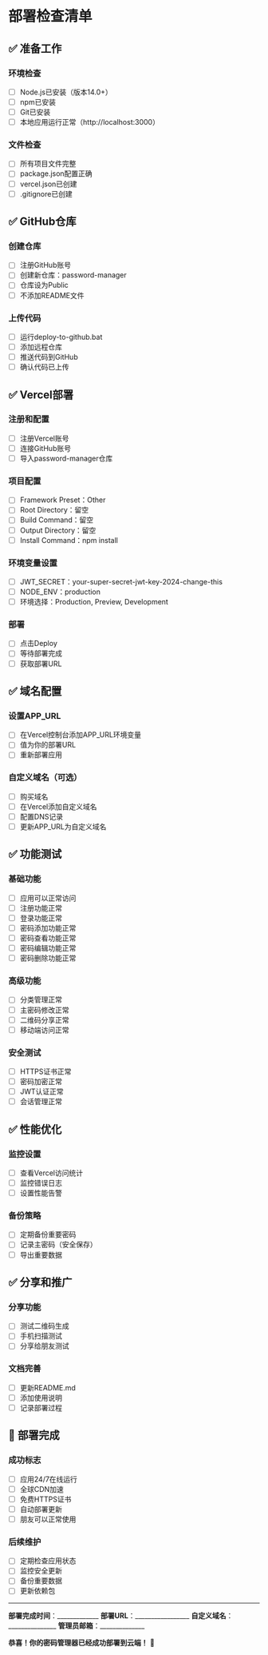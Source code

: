 # 部署检查清单

## ✅ 准备工作

### 环境检查
- [ ] Node.js已安装（版本14.0+）
- [ ] npm已安装
- [ ] Git已安装
- [ ] 本地应用运行正常（http://localhost:3000）

### 文件检查
- [ ] 所有项目文件完整
- [ ] package.json配置正确
- [ ] vercel.json已创建
- [ ] .gitignore已创建

## ✅ GitHub仓库

### 创建仓库
- [ ] 注册GitHub账号
- [ ] 创建新仓库：password-manager
- [ ] 仓库设为Public
- [ ] 不添加README文件

### 上传代码
- [ ] 运行deploy-to-github.bat
- [ ] 添加远程仓库
- [ ] 推送代码到GitHub
- [ ] 确认代码已上传

## ✅ Vercel部署

### 注册和配置
- [ ] 注册Vercel账号
- [ ] 连接GitHub账号
- [ ] 导入password-manager仓库

### 项目配置
- [ ] Framework Preset：Other
- [ ] Root Directory：留空
- [ ] Build Command：留空
- [ ] Output Directory：留空
- [ ] Install Command：npm install

### 环境变量设置
- [ ] JWT_SECRET：your-super-secret-jwt-key-2024-change-this
- [ ] NODE_ENV：production
- [ ] 环境选择：Production, Preview, Development

### 部署
- [ ] 点击Deploy
- [ ] 等待部署完成
- [ ] 获取部署URL

## ✅ 域名配置

### 设置APP_URL
- [ ] 在Vercel控制台添加APP_URL环境变量
- [ ] 值为你的部署URL
- [ ] 重新部署应用

### 自定义域名（可选）
- [ ] 购买域名
- [ ] 在Vercel添加自定义域名
- [ ] 配置DNS记录
- [ ] 更新APP_URL为自定义域名

## ✅ 功能测试

### 基础功能
- [ ] 应用可以正常访问
- [ ] 注册功能正常
- [ ] 登录功能正常
- [ ] 密码添加功能正常
- [ ] 密码查看功能正常
- [ ] 密码编辑功能正常
- [ ] 密码删除功能正常

### 高级功能
- [ ] 分类管理正常
- [ ] 主密码修改正常
- [ ] 二维码分享正常
- [ ] 移动端访问正常

### 安全测试
- [ ] HTTPS证书正常
- [ ] 密码加密正常
- [ ] JWT认证正常
- [ ] 会话管理正常

## ✅ 性能优化

### 监控设置
- [ ] 查看Vercel访问统计
- [ ] 监控错误日志
- [ ] 设置性能告警

### 备份策略
- [ ] 定期备份重要密码
- [ ] 记录主密码（安全保存）
- [ ] 导出重要数据

## ✅ 分享和推广

### 分享功能
- [ ] 测试二维码生成
- [ ] 手机扫描测试
- [ ] 分享给朋友测试

### 文档完善
- [ ] 更新README.md
- [ ] 添加使用说明
- [ ] 记录部署过程

## 🎉 部署完成

### 成功标志
- [ ] 应用24/7在线运行
- [ ] 全球CDN加速
- [ ] 免费HTTPS证书
- [ ] 自动部署更新
- [ ] 朋友可以正常使用

### 后续维护
- [ ] 定期检查应用状态
- [ ] 监控安全更新
- [ ] 备份重要数据
- [ ] 更新依赖包

---

**部署完成时间**：_____________
**部署URL**：_________________
**自定义域名**：_______________
**管理员邮箱**：______________

**恭喜！你的密码管理器已经成功部署到云端！** 🎉 